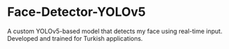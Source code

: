 # Face-Detector-YOLOv5
A custom YOLOv5-based model that detects my face using real-time input. Developed and trained for Turkish applications.
